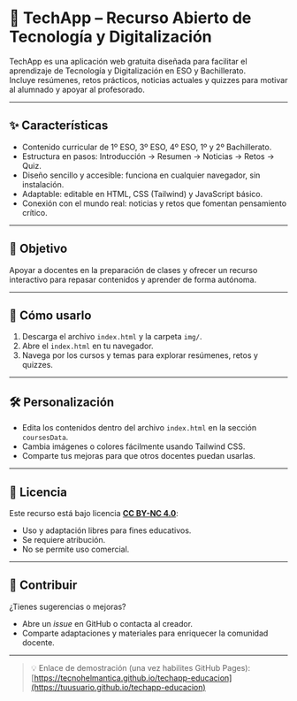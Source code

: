 # 🌟 TechApp – Recurso Abierto de Tecnología y Digitalización

TechApp es una aplicación web gratuita diseñada para facilitar el aprendizaje de Tecnología y Digitalización en ESO y Bachillerato.  
Incluye resúmenes, retos prácticos, noticias actuales y quizzes para motivar al alumnado y apoyar al profesorado.

---

## ✨ Características

- Contenido curricular de 1º ESO, 3º ESO, 4º ESO, 1º y 2º Bachillerato.  
- Estructura en pasos: Introducción → Resumen → Noticias → Retos → Quiz.  
- Diseño sencillo y accesible: funciona en cualquier navegador, sin instalación.  
- Adaptable: editable en HTML, CSS (Tailwind) y JavaScript básico.  
- Conexión con el mundo real: noticias y retos que fomentan pensamiento crítico.

---

## 🎯 Objetivo

Apoyar a docentes en la preparación de clases y ofrecer un recurso interactivo para repasar contenidos y aprender de forma autónoma.

---

## 🚀 Cómo usarlo

1. Descarga el archivo `index.html` y la carpeta `img/`.  
2. Abre el `index.html` en tu navegador.  
3. Navega por los cursos y temas para explorar resúmenes, retos y quizzes.

---

## 🛠 Personalización

- Edita los contenidos dentro del archivo `index.html` en la sección `coursesData`.  
- Cambia imágenes o colores fácilmente usando Tailwind CSS.  
- Comparte tus mejoras para que otros docentes puedan usarlas.

---

## 📄 Licencia

Este recurso está bajo licencia [**CC BY-NC 4.0**](https://creativecommons.org/licenses/by-nc/4.0/):  
- Uso y adaptación libres para fines educativos.  
- Se requiere atribución.  
- No se permite uso comercial.

---

## 🤝 Contribuir

¿Tienes sugerencias o mejoras?  
- Abre un *issue* en GitHub o contacta al creador.  
- Comparte adaptaciones y materiales para enriquecer la comunidad docente.

---

> 💡 Enlace de demostración (una vez habilites GitHub Pages):  
> [https://tecnohelmantica.github.io/techapp-educacion](https://tuusuario.github.io/techapp-educacion)

